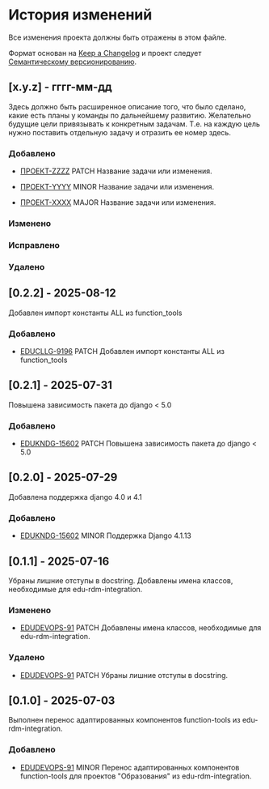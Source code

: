 # История изменений

Все изменения проекта должны быть отражены в этом файле.

Формат основан на [Keep a Changelog](http://keepachangelog.com/)
и проект следует [Семантическому версионированию](http://semver.org/).

## [x.y.z] - гггг-мм-дд

Здесь должно быть расширенное описание того, что было сделано, какие есть планы у команды по дальнейшему развитию.
Желательно будущие цели привязывать к конкретным задачам. Т.е. на каждую цель нужно поставить отдельную задачу и
отразить ее номер здесь.

### Добавлено

- [ПРОЕКТ-ZZZZ](https://jira.bars.group/browse/ПРОЕКТ-ZZZZ)
  PATCH Название задачи или изменения.

- [ПРОЕКТ-YYYY](https://jira.bars.group/browse/ПРОЕКТ-YYYY)
  MINOR Название задачи или изменения.

- [ПРОЕКТ-XXXX](https://jira.bars.group/browse/ПРОЕКТ-XXXX)
  MAJOR Название задачи или изменения.

### Изменено

### Исправлено

### Удалено

## [0.2.2] - 2025-08-12

Добавлен импорт константы ALL из function_tools

### Добавлено
- [EDUCLLG-9196](https://jira.bars.group/browse/EDUCLLG-9196)
PATCH Добавлен импорт константы ALL из function_tools


## [0.2.1] - 2025-07-31

Повышена зависимость пакета до django < 5.0

### Добавлено

- [EDUKNDG-15602](https://jira.bars.group/browse/EDUKNDG-15602)
  PATCH Повышена зависимость пакета до django < 5.0


## [0.2.0] - 2025-07-29

Добавлена поддержка django 4.0 и 4.1

### Добавлено

- [EDUKNDG-15602](https://jira.bars.group/browse/EDUKNDG-15602)
  MINOR Поддержка Django 4.1.13


## [0.1.1] - 2025-07-16

Убраны лишние отступы в docstring. Добавлены имена классов, необходимые для edu-rdm-integration.

### Изменено

- [EDUDEVOPS-91](https://jira.bars.group/browse/EDUDEVOPS-91)
  PATCH Добавлены имена классов, необходимые для edu-rdm-integration.

### Удалено

- [EDUDEVOPS-91](https://jira.bars.group/browse/EDUDEVOPS-91)
  PATCH Убраны лишние отступы в docstring.


## [0.1.0] - 2025-07-03

Выполнен перенос адаптированных компонентов function-tools из edu-rdm-integration.

### Добавлено

- [EDUDEVOPS-91](https://jira.bars.group/browse/EDUDEVOPS-91)
  MINOR Перенос адаптированных компонентов function-tools для проектов "Образования" из edu-rdm-integration.
